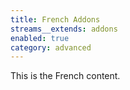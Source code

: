 ```yaml
---
title: French Addons
streams__extends: addons
enabled: true
category: advanced
---
```


This is the French content.
